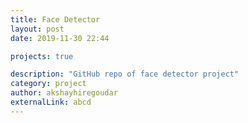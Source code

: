 ```yaml
---
title: Face Detector
layout: post
date: 2019-11-30 22:44

projects: true

description: "GitHub repo of face detector project"
category: project
author: akshayhiregoudar
externalLink: abcd
---
```

